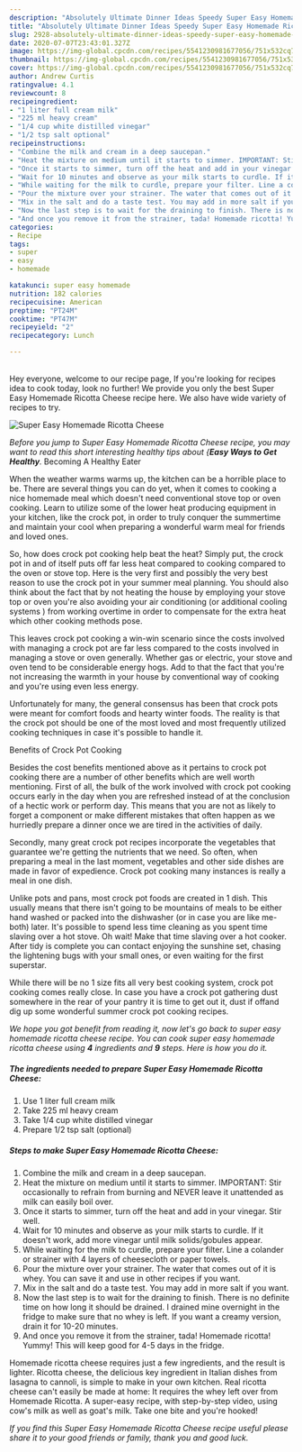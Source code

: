 ```yaml
---
description: "Absolutely Ultimate Dinner Ideas Speedy Super Easy Homemade Ricotta Cheese"
title: "Absolutely Ultimate Dinner Ideas Speedy Super Easy Homemade Ricotta Cheese"
slug: 2928-absolutely-ultimate-dinner-ideas-speedy-super-easy-homemade-ricotta-cheese
date: 2020-07-07T23:43:01.327Z
image: https://img-global.cpcdn.com/recipes/5541230981677056/751x532cq70/super-easy-homemade-ricotta-cheese-recipe-main-photo.jpg
thumbnail: https://img-global.cpcdn.com/recipes/5541230981677056/751x532cq70/super-easy-homemade-ricotta-cheese-recipe-main-photo.jpg
cover: https://img-global.cpcdn.com/recipes/5541230981677056/751x532cq70/super-easy-homemade-ricotta-cheese-recipe-main-photo.jpg
author: Andrew Curtis
ratingvalue: 4.1
reviewcount: 8
recipeingredient:
- "1 liter full cream milk"
- "225 ml heavy cream"
- "1/4 cup white distilled vinegar"
- "1/2 tsp salt optional"
recipeinstructions:
- "Combine the milk and cream in a deep saucepan."
- "Heat the mixture on medium until it starts to simmer. IMPORTANT: Stir occasionally to refrain from burning and NEVER leave it unattended as milk can easily boil over."
- "Once it starts to simmer, turn off the heat and add in your vinegar. Stir well."
- "Wait for 10 minutes and observe as your milk starts to curdle. If it doesn&#39;t work, add more vinegar until milk solids/gobules appear."
- "While waiting for the milk to curdle, prepare your filter. Line a colander or strainer with 4 layers of cheesecloth or paper towels."
- "Pour the mixture over your strainer. The water that comes out of it is whey. You can save it and use in other recipes if you want."
- "Mix in the salt and do a taste test. You may add in more salt if you want."
- "Now the last step is to wait for the draining to finish. There is no definite time on how long it should be drained. I drained mine overnight in the fridge to make sure that no whey is left. If you want a creamy version, drain it for 10-20 minutes."
- "And once you remove it from the strainer, tada! Homemade ricotta! Yummy! This will keep good for 4-5 days in the fridge."
categories:
- Recipe
tags:
- super
- easy
- homemade

katakunci: super easy homemade 
nutrition: 182 calories
recipecuisine: American
preptime: "PT24M"
cooktime: "PT47M"
recipeyield: "2"
recipecategory: Lunch

---
```

<br>
Hey everyone, welcome to our recipe page, If you're looking for recipes idea to cook today, look no further! We provide you only the best Super Easy Homemade Ricotta Cheese recipe here. We also have wide variety of recipes to try.
<br>


![Super Easy Homemade Ricotta Cheese](https://img-global.cpcdn.com/recipes/5541230981677056/751x532cq70/super-easy-homemade-ricotta-cheese-recipe-main-photo.jpg)

<i>Before you jump to Super Easy Homemade Ricotta Cheese recipe, you may want to read this short interesting healthy tips about {<strong>Easy Ways to Get Healthy</strong>.</i>
Becoming A Healthy Eater


When the weather warms warms up, the kitchen can be a horrible place to be. There are several things you can do yet, when it comes to cooking a nice homemade meal which doesn't need conventional stove top or oven cooking. Learn to utilize some of the lower heat producing equipment in your kitchen, like the crock pot, in order to truly conquer the summertime and maintain your cool when preparing a wonderful warm meal for friends and loved ones.

So, how does crock pot cooking help beat the heat? Simply put, the crock pot in and of itself puts off far less heat compared to cooking compared to the oven or stove top. Here is the very first and possibly the very best reason to use the crock pot in your summer meal planning. You should also think about the fact that by not heating the house by employing your stove top or oven you're also avoiding your air conditioning (or additional cooling systems ) from working overtime in order to compensate for the extra heat which other cooking methods pose.

This leaves crock pot cooking a win-win scenario since the costs involved with managing a crock pot are far less compared to the costs involved in managing a stove or oven generally. Whether gas or electric, your stove and oven tend to be considerable energy hogs. Add to that the fact that you're not increasing the warmth in your house by conventional way of cooking and you're using even less energy.

Unfortunately for many, the general consensus has been that crock pots were meant for comfort foods and hearty winter foods.  The reality is that the crock pot should be one of the most loved and most frequently utilized cooking techniques in case it's possible to handle it.  

Benefits of Crock Pot Cooking

Besides the cost benefits mentioned above as it pertains to crock pot cooking there are a number of other benefits which are well worth mentioning. First of all, the bulk of the work involved with crock pot cooking occurs early in the day when you are refreshed instead of at the conclusion of a hectic work or perform day. This means that you are not as likely to forget a component or make different mistakes that often happen as we hurriedly prepare a dinner once we are tired in the activities of daily.

Secondly, many great crock pot recipes incorporate the vegetables that guarantee we're getting the nutrients that we need. So often, when preparing a meal in the last moment, vegetables and other side dishes are made in favor of expedience. Crock pot cooking many instances is really a meal in one dish.

 Unlike pots and pans, most crock pot foods are created in 1 dish. This usually means that there isn't going to be mountains of meals to be either hand washed or packed into the dishwasher (or in case you are like me-both) later. It's possible to spend less time cleaning as you spent time slaving over a hot stove. Oh wait! Make that time slaving over a hot cooker. After tidy is complete you can contact enjoying the sunshine set, chasing the lightening bugs with your small ones, or even waiting for the first superstar.

While there will be no 1 size fits all very best cooking system, crock pot cooking comes really close. In case you have a crock pot gathering dust somewhere in the rear of your pantry it is time to get out it, dust if offand dig up some wonderful summer crock pot cooking recipes.


<i>We hope you got benefit from reading it, now let's go back to super easy homemade ricotta cheese recipe. You can cook super easy homemade ricotta cheese using <strong>4</strong> ingredients and <strong>9</strong> steps. Here is how you do it.
</i>

##### The ingredients needed to prepare Super Easy Homemade Ricotta Cheese:

1. Use 1 liter full cream milk
1. Take 225 ml heavy cream
1. Take 1/4 cup white distilled vinegar
1. Prepare 1/2 tsp salt (optional)


##### Steps to make Super Easy Homemade Ricotta Cheese:

1. Combine the milk and cream in a deep saucepan.
1. Heat the mixture on medium until it starts to simmer. IMPORTANT: Stir occasionally to refrain from burning and NEVER leave it unattended as milk can easily boil over.
1. Once it starts to simmer, turn off the heat and add in your vinegar. Stir well.
1. Wait for 10 minutes and observe as your milk starts to curdle. If it doesn&#39;t work, add more vinegar until milk solids/gobules appear.
1. While waiting for the milk to curdle, prepare your filter. Line a colander or strainer with 4 layers of cheesecloth or paper towels.
1. Pour the mixture over your strainer. The water that comes out of it is whey. You can save it and use in other recipes if you want.
1. Mix in the salt and do a taste test. You may add in more salt if you want.
1. Now the last step is to wait for the draining to finish. There is no definite time on how long it should be drained. I drained mine overnight in the fridge to make sure that no whey is left. If you want a creamy version, drain it for 10-20 minutes.
1. And once you remove it from the strainer, tada! Homemade ricotta! Yummy! This will keep good for 4-5 days in the fridge.


Homemade ricotta cheese requires just a few ingredients, and the result is lighter. Ricotta cheese, the delicious key ingredient in Italian dishes from lasagna to cannoli, is simple to make in your own kitchen. Real ricotta cheese can&#39;t easily be made at home: It requires the whey left over from Homemade Ricotta. A super-easy recipe, with step-by-step video, using cow&#39;s milk as well as goat&#39;s milk. Take one bite and you&#39;re hooked! 

<i>If you find this Super Easy Homemade Ricotta Cheese recipe useful please share it to your good friends or family, thank you and good luck.</i>
